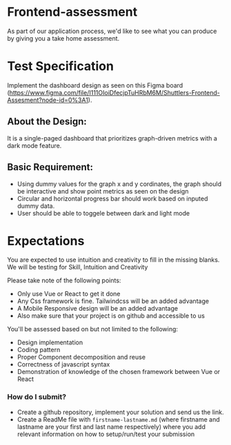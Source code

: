 # Frontend-assessment
As part of our application process, we'd like to see what you can produce by giving you a take home assessment.

# Test Specification
Implement the dashboard design as seen on this Figma board (https://www.figma.com/file/I111OIoiDfecjpTuHRbM6M/Shuttlers-Frontend-Assesment?node-id=0%3A1).

## About the Design:
It is a single-paged dashboard that prioritizes graph-driven metrics with a dark mode feature.

## Basic Requirement:
- Using dummy values for the graph x and y cordinates, the graph should be interactive and show point metrics as seen on the design
- Circular and horizontal progress bar should work based on inputed dummy data.
- User should be able to toggele between dark and light mode

# Expectations
You are expected to use intuition and creativity to fill in the missing blanks. We will be testing for Skill, Intuition and Creativity

Please take note of the following points:

- Only use Vue or React to get it done
- Any Css framework is fine. Tailwindcss will be an added advantage
- A Mobile Responsive design will be an added advantage
- Also make sure that your project is on github and accessible to us

You'll be assessed based on but not limited to the following:

- Design implementation
- Coding pattern
- Proper Component decomposition and reuse
- Correctness of javascript syntax
- Demonstration of knowledge of the chosen framework between Vue or React

### How do I submit? ###
* Create a github repository, implement your solution and send us the link.
* Create a ReadMe file with `firstname-lastname.md` (where firstname and lastname are your 
  first and last name respectively) where you add relevant information on how to setup/run/test your submission

